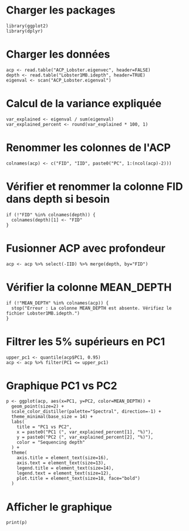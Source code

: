 # Charger les packages
```
library(ggplot2)
library(dplyr)
```
# Charger les données
```
acp <- read.table("ACP_Lobster.eigenvec", header=FALSE)
depth <- read.table("Lobster1MB.idepth", header=TRUE)
eigenval <- scan("ACP_Lobster.eigenval")
```
# Calcul de la variance expliquée
```
var_explained <- eigenval / sum(eigenval)
var_explained_percent <- round(var_explained * 100, 1)
```
# Renommer les colonnes de l'ACP
```
colnames(acp) <- c("FID", "IID", paste0("PC", 1:(ncol(acp)-2)))
```
# Vérifier et renommer la colonne FID dans depth si besoin
```
if (!"FID" %in% colnames(depth)) {
  colnames(depth)[1] <- "FID"
}
```
# Fusionner ACP avec profondeur
```
acp <- acp %>% select(-IID) %>% merge(depth, by="FID")
```
# Vérifier la colonne MEAN_DEPTH
```
if (!"MEAN_DEPTH" %in% colnames(acp)) {
  stop("Erreur : La colonne MEAN_DEPTH est absente. Vérifiez le fichier Lobster1MB.idepth.")
}
```
# Filtrer les 5% supérieurs en PC1
```
upper_pc1 <- quantile(acp$PC1, 0.95)
acp <- acp %>% filter(PC1 <= upper_pc1)
```
# Graphique PC1 vs PC2
```
p <- ggplot(acp, aes(x=PC1, y=PC2, color=MEAN_DEPTH)) +
  geom_point(size=2) +
  scale_color_distiller(palette="Spectral", direction=-1) +
  theme_minimal(base_size = 14) +
  labs(
    title = "PC1 vs PC2",
    x = paste0("PC1 (", var_explained_percent[1], "%)"),
    y = paste0("PC2 (", var_explained_percent[2], "%)"),
    color = "Sequencing depth"
  ) +
  theme(
    axis.title = element_text(size=16),
    axis.text = element_text(size=13),
    legend.title = element_text(size=14),
    legend.text = element_text(size=12),
    plot.title = element_text(size=18, face="bold")
  )
```
# Afficher le graphique 
```
print(p)
```
